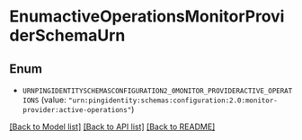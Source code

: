 # EnumactiveOperationsMonitorProviderSchemaUrn

## Enum


* `URNPINGIDENTITYSCHEMASCONFIGURATION2_0MONITOR_PROVIDERACTIVE_OPERATIONS` (value: `"urn:pingidentity:schemas:configuration:2.0:monitor-provider:active-operations"`)


[[Back to Model list]](../README.md#documentation-for-models) [[Back to API list]](../README.md#documentation-for-api-endpoints) [[Back to README]](../README.md)



